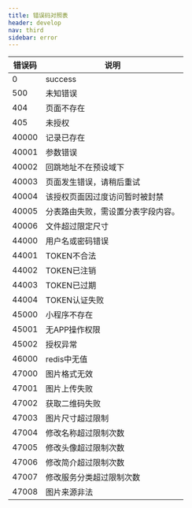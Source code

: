 ```yaml
---
title: 错误码对照表
header: develop
nav: third
sidebar: error
---
```


|错误码|	说明|
|---|---|
|0|	success|
|500|	未知错误|
|404|	页面不存在|
|405|	未授权|
|40000|	记录已存在|
|40001|	参数错误|
|40002|	回跳地址不在预设域下|
|40003|	页面发生错误，请稍后重试|
|40004|	该授权页面因过度访问暂时被封禁|
|40005|	分表路由失败，需设置分表字段内容。|
|40006|	文件超过限定尺寸|
|44000|	用户名或密码错误|
|44001|	TOKEN不合法|
|44002|	TOKEN已注销|
|44003|	TOKEN已过期|
|44004|	TOKEN认证失败|
|45000|	小程序不存在|
|45001|	无APP操作权限|
|45002|	授权异常|
|46000|	redis中无值|
|47000|	图片格式无效|
|47001|	图片上传失败|
|47002|	获取二维码失败|
|47003|	图片尺寸超过限制|
|47004|	修改名称超过限制次数|
|47005|	修改头像超过限制次数|
|47006|	修改简介超过限制次数|
|47007|	修改服务分类超过限制次数|
|47008|	图片来源非法|